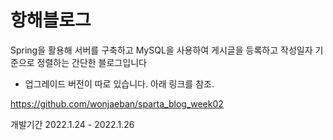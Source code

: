 # 항해블로그

Spring을 활용해 서버를 구축하고 MySQL을 사용하여 게시글을 등록하고 작성일자 기준으로 정렬하는 간단한 블로그입니다

* 업그레이드 버전이 따로 있습니다. 아래 링크를 참조.

https://github.com/wonjaeban/sparta_blog_week02


개발기간
2022.1.24 - 2022.1.26
